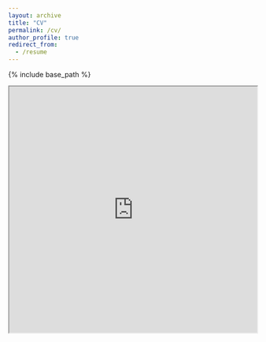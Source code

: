 ```yaml
---
layout: archive
title: "CV"
permalink: /cv/
author_profile: true
redirect_from:
  - /resume
---
```


{% include base_path %}

<iframe src="https://docs.google.com/document/d/e/2PACX-1vQTC-eSP-LSOdSDoGbqNlC2B5Ax9CzzutKrEaZS6n7Qd18f-CBJMpnbW3-8DiliRPRaT91AMvego46u/pub?embedded=true" width="100%" height="500px"></iframe>


